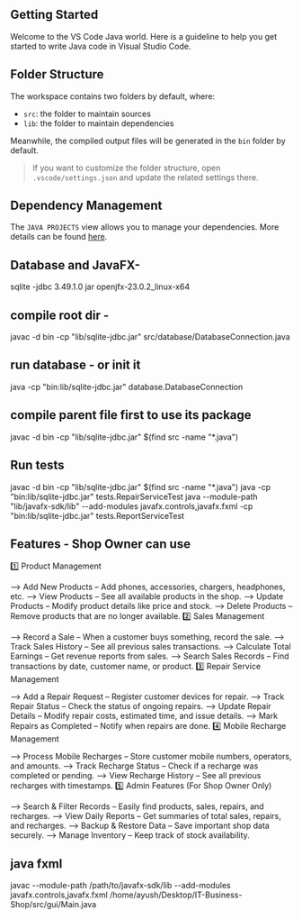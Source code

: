 ## Getting Started

Welcome to the VS Code Java world. Here is a guideline to help you get started to write Java code in Visual Studio Code.

## Folder Structure

The workspace contains two folders by default, where:

- `src`: the folder to maintain sources
- `lib`: the folder to maintain dependencies

Meanwhile, the compiled output files will be generated in the `bin` folder by default.

> If you want to customize the folder structure, open `.vscode/settings.json` and update the related settings there.

## Dependency Management

The `JAVA PROJECTS` view allows you to manage your dependencies. More details can be found [here](https://github.com/microsoft/vscode-java-dependency#manage-dependencies).

## Database and JavaFX-
sqlite -jdbc 3.49.1.0 jar
openjfx-23.0.2_linux-x64


## compile root dir - 
javac -d bin -cp "lib/sqlite-jdbc.jar" src/database/DatabaseConnection.java
## run database - or init it
java -cp "bin:lib/sqlite-jdbc.jar" database.DatabaseConnection

## compile parent file first to use its package
javac -d bin -cp "lib/sqlite-jdbc.jar" $(find src -name "*.java")

## Run tests 
javac -d bin -cp "lib/sqlite-jdbc.jar" $(find src -name "*.java")
java -cp "bin:lib/sqlite-jdbc.jar" tests.RepairServiceTest
java --module-path "lib/javafx-sdk/lib" --add-modules javafx.controls,javafx.fxml -cp "bin:lib/sqlite-jdbc.jar" tests.ReportServiceTest

## Features - Shop Owner can use

1️⃣ Product Management

--> Add New Products – Add phones, accessories, chargers, headphones, etc.
--> View Products – See all available products in the shop.
--> Update Products – Modify product details like price and stock.
--> Delete Products – Remove products that are no longer available.
2️⃣ Sales Management

--> Record a Sale – When a customer buys something, record the sale.
--> Track Sales History – See all previous sales transactions.
--> Calculate Total Earnings – Get revenue reports from sales.
--> Search Sales Records – Find transactions by date, customer name, or product.
3️⃣ Repair Service Management

--> Add a Repair Request – Register customer devices for repair.
--> Track Repair Status – Check the status of ongoing repairs.
--> Update Repair Details – Modify repair costs, estimated time, and issue details.
--> Mark Repairs as Completed – Notify when repairs are done.
4️⃣ Mobile Recharge Management

--> Process Mobile Recharges – Store customer mobile numbers, operators, and amounts.
--> Track Recharge Status – Check if a recharge was completed or pending.
--> View Recharge History – See all previous recharges with timestamps.
5️⃣ Admin Features (For Shop Owner Only)

--> Search & Filter Records – Easily find products, sales, repairs, and recharges.
--> View Daily Reports – Get summaries of total sales, repairs, and recharges.
--> Backup & Restore Data – Save important shop data securely.
--> Manage Inventory – Keep track of stock availability.



## java fxml
javac --module-path /path/to/javafx-sdk/lib --add-modules javafx.controls,javafx.fxml /home/ayush/Desktop/IT-Business-Shop/src/gui/Main.java